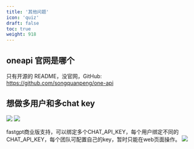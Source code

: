```yaml
---
title: '其他问题'
icon: 'quiz'
draft: false
toc: true
weight: 918
---
```


## oneapi 官网是哪个

只有开源的 README，没官网，GitHub: https://github.com/songquanpeng/one-api

## 想做多用户和多chat key

![](/imgs/other1.png)
![](/imgs/other2.png)

fastgpt商业版支持，可以绑定多个CHAT_API_KEY，每个用户绑定不同的CHAT_API_KEY，每个团队可配置自己的key，暂时只能在web页面操作。
![](/imgs/other3.png)
